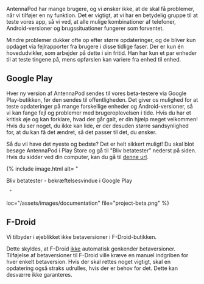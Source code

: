 AntennaPod har mange brugere, og vi ønsker ikke, at de skal få problemer, når vi
tilføjer en ny funktion. Det er vigtigt, at vi har en betydelig gruppe til at
teste vores app, så vi ved, at alle mulige kombinationer af telefoner,
Android-versioner og brugssituationer fungerer som forventet.

Mindre problemer dukker ofte op efter større opdateringer, og de bliver kun
opdaget via fejlrapporter fra brugere i disse tidlige faser. Der er kun én
hovedudvikler, som arbejder på dette i sin fritid. Han har kun et par enheder
til at teste tingene på, mens opførslen kan variere fra enhed til enhed.

## Google Play

Hver ny version af AntennaPod sendes til vores beta-testere via Google
Play-butikken, før den sendes til offentligheden. Det giver os mulighed for at
teste opdateringer på mange forskellige enheder og Android-versioner, så vi kan
fange fejl og problemer med brugeroplevelsen i tide. Hvis du har et kritisk øje
og kan forklare, hvad der går galt, er din hjælp meget velkommen! Hvis du ser
noget, du ikke kan lide, er der desuden større sandsynlighed for, at du kan få
det ændret, så det passer til det, du ønsker.

Så du vil have det nyeste og bedste? Det er helt sikkert muligt! Du skal blot
besøge AntennaPod i Play Store og gå til "Bliv betatester" nederst på siden.
Hvis du sidder ved din computer, kan du gå til [denne url](https://play.google.com/apps/testing/de.danoeh.antennapod).

{% include image.html alt= "

Bliv betatester - bekræftelsesvindue i Google Play

     "

loc="/assets/images/documentation" file="project-beta.png" %}

## F-Droid

Vi tilbyder i øjeblikket ikke betaversioner i F-Droid-butikken.

Dette skyldes, at F-Droid [ikke](https://gitlab.com/fdroid/fdroidserver/-/issues/161)
automatisk genkender betaversioner. Tilføjelse af betaversioner til F-Droid
ville kræve en manuel indgriben for hver enkelt betaversion. Hvis der skal
rettes noget vigtigt, skal en opdatering også straks udrulles, hvis der er behov
for det. Dette kan desværre ikke garanteres.
